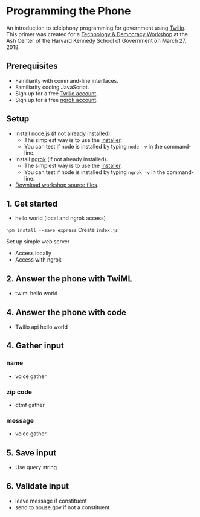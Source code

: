 # Programming the Phone

An introduction to telelphony programming for government using [Twilio](https://twilio.com). This primer was created for a [Technology & Democracy Workshop](https://ash.harvard.edu/event/technology-democracy-workshop-programming-phone) at the Ash Center of the Harvard Kennedy School of Government on March 27, 2018.

## Prerequisites
- Familiarity with command-line interfaces.
- Familiarity coding JavaScript.
- Sign up for a free [Twilio account](https://www.twilio.com/try-twilio).
- Sign up for a free [ngrok account](https://dashboard.ngrok.com/user/signup).

## Setup
- Install [node.js](https://nodejs.org) (if not already installed).
    - The simplest way is to use the [installer](https://nodejs.org).
    - You can test if node is installed by typing `node -v` in the command-line.
- Install [ngrok](https://ngrok.com/) (if not already installed).
    - The simplest way is to use the [installer](https://ngrok.com/download).
    - You can test if node is installed by typing `ngrok -v` in the command-line.
- [Download workshop source files](https://github.com/opengovfoundation/hks-programming-the-phone/).


## 1. Get started
- hello world (local and ngrok access)

`npm install --save express`
Create `index.js`

Set up simple web server

  - Access locally
  - Access with ngrok

## 2. Answer the phone with TwiML
- twiml hello world

## 4. Answer the phone with code
- Twilio api hello world

## 4. Gather input
### name
- voice gather

### zip code
- dtmf gather

### message
- voice gather

## 5. Save input
- Use query string

## 6. Validate input
- leave message if constituent
- send to house.gov if not a constituent